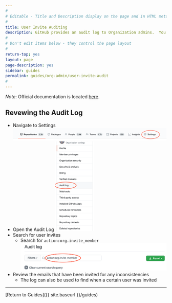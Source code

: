 ```yaml
---
#
# Editable - Title and Description display on the page and in HTML meta tags
#
title: User Invite Auditing
description: GitHub provides an audit log to Organization admins.  You can use this to review the users that have been recently invited.
#
# Don't edit items below - they control the page layout
#
return-top: yes
layout: page
page-description: yes
sidebar: guides
permalink: guides/org-admin/user-invite-audit
#
---
```

*Note*: Official documentation is located [here](https://docs.github.com/en/github/setting-up-and-managing-organizations-and-teams/reviewing-the-audit-log-for-your-organization).  

## Revewing the Audit Log

- Navigate to Settings
  ![Settings Location](imgs/3rd-party.1.png)
- Open the Audit Log
  <img src="imgs/audit-log.1.png" width="25%" alt="Audit log location">
- Search for user invites
  - Search for `action:org.invite_member`
    ![Audit log search](imgs/audit-log.2.png)
- Review the emails that have been invited for any inconsistencies
  - The log can also be used to find when a certain user was invited

---

[Return to Guides]({{ site.baseurl }}/guides)
